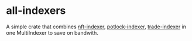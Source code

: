 # all-indexers

A simple crate that combines [nft-indexer](https://github.com/INTEARnear/nft-indexer), [potlock-indexer](https://github.com/INTEARnear/potlock-indexer), [trade-indexer](https://github.com/INTEARnear/trade-indexer) in one MultiIndexer to save on bandwith.
